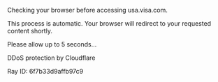   
Checking your browser before accessing usa.visa.com.

This process is automatic. Your browser will redirect to your requested content shortly.

Please allow up to 5 seconds…

DDoS protection by Cloudflare

Ray ID: 6f7b33d9affb97c9